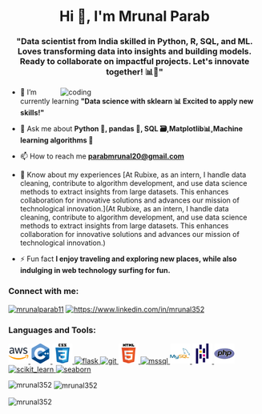 <h1 align="center">Hi 👋, I'm Mrunal Parab</h1>
<h3 align="center">"Data scientist from India skilled in Python, R, SQL, and ML. Loves transforming data into insights and building models. Ready to collaborate on impactful projects. Let's innovate together! 📊🚀"</h3>

<img align="right" alt="coding" width="400" src="https://user-images.githubusercontent.com/55389276/140866485-8fb1c876-9a8f-4d6a-98dc-08c4981eaf70.gif">

- 🌱 I’m currently learning **"Data science with sklearn 📊 Excited to apply new skills!"**

- 💬 Ask me about **Python 🐍, pandas 🐼, SQL 🗃️,Matplotlib📊,Machine learning algorithms 🤖**

- 📫 How to reach me **parabmrunal20@gmail.com**

- 📄 Know about my experiences [At Rubixe, as an intern, I handle data cleaning, contribute to algorithm development, and use data science methods to extract insights from large datasets. This enhances collaboration for innovative solutions and advances our mission of technological innovation.](At Rubixe, as an intern, I handle data cleaning, contribute to algorithm development, and use data science methods to extract insights from large datasets. This enhances collaboration for innovative solutions and advances our mission of technological innovation.)

- ⚡ Fun fact **I enjoy traveling and exploring new places, while also indulging in web technology surfing for fun.**

<h3 align="left">Connect with me:</h3>
<p align="left">
<a href="https://twitter.com/mrunalparab11" target="blank"><img align="center" src="https://raw.githubusercontent.com/rahuldkjain/github-profile-readme-generator/master/src/images/icons/Social/twitter.svg" alt="mrunalparab11" height="30" width="40" /></a>
<a href=":https//www.linkedin.com/in/mrunal352" target="blank"><img align="center" src="https://raw.githubusercontent.com/rahuldkjain/github-profile-readme-generator/master/src/images/icons/Social/linked-in-alt.svg" alt="https://www.linkedin.com/in/mrunal352" height="30" width="40" /></a>
</p>

<h3 align="left">Languages and Tools:</h3>
<p align="left"> <a href="https://aws.amazon.com" target="_blank" rel="noreferrer"> <img src="https://raw.githubusercontent.com/devicons/devicon/master/icons/amazonwebservices/amazonwebservices-original-wordmark.svg" alt="aws" width="40" height="40"/> </a> <a href="https://www.w3schools.com/cpp/" target="_blank" rel="noreferrer"> <img src="https://raw.githubusercontent.com/devicons/devicon/master/icons/cplusplus/cplusplus-original.svg" alt="cplusplus" width="40" height="40"/> </a> <a href="https://www.w3schools.com/css/" target="_blank" rel="noreferrer"> <img src="https://raw.githubusercontent.com/devicons/devicon/master/icons/css3/css3-original-wordmark.svg" alt="css3" width="40" height="40"/> </a> <a href="https://flask.palletsprojects.com/" target="_blank" rel="noreferrer"> <img src="https://www.vectorlogo.zone/logos/pocoo_flask/pocoo_flask-icon.svg" alt="flask" width="40" height="40"/> </a> <a href="https://git-scm.com/" target="_blank" rel="noreferrer"> <img src="https://www.vectorlogo.zone/logos/git-scm/git-scm-icon.svg" alt="git" width="40" height="40"/> </a> <a href="https://www.w3.org/html/" target="_blank" rel="noreferrer"> <img src="https://raw.githubusercontent.com/devicons/devicon/master/icons/html5/html5-original-wordmark.svg" alt="html5" width="40" height="40"/> </a> <a href="https://www.microsoft.com/en-us/sql-server" target="_blank" rel="noreferrer"> <img src="https://www.svgrepo.com/show/303229/microsoft-sql-server-logo.svg" alt="mssql" width="40" height="40"/> </a> <a href="https://www.mysql.com/" target="_blank" rel="noreferrer"> <img src="https://raw.githubusercontent.com/devicons/devicon/master/icons/mysql/mysql-original-wordmark.svg" alt="mysql" width="40" height="40"/> </a> <a href="https://pandas.pydata.org/" target="_blank" rel="noreferrer"> <img src="https://raw.githubusercontent.com/devicons/devicon/2ae2a900d2f041da66e950e4d48052658d850630/icons/pandas/pandas-original.svg" alt="pandas" width="40" height="40"/> </a> <a href="https://www.php.net" target="_blank" rel="noreferrer"> <img src="https://raw.githubusercontent.com/devicons/devicon/master/icons/php/php-original.svg" alt="php" width="40" height="40"/> </a> <a href="https://scikit-learn.org/" target="_blank" rel="noreferrer"> <img src="https://upload.wikimedia.org/wikipedia/commons/0/05/Scikit_learn_logo_small.svg" alt="scikit_learn" width="40" height="40"/> </a> <a href="https://seaborn.pydata.org/" target="_blank" rel="noreferrer"> <img src="https://seaborn.pydata.org/_images/logo-mark-lightbg.svg" alt="seaborn" width="40" height="40"/> </a> </p>

<p><img align="left" src="https://github-readme-stats.vercel.app/api/top-langs?username=mrunal352&show_icons=true&locale=en&layout=compact" alt="mrunal352" /></p>

<p>&nbsp;<img align="center" src="https://github-readme-stats.vercel.app/api?username=mrunal352&show_icons=true&locale=en" alt="mrunal352" /></p>

<p><img align="center" src="https://github-readme-streak-stats.herokuapp.com/?user=mrunal352&" alt="mrunal352" /></p>

